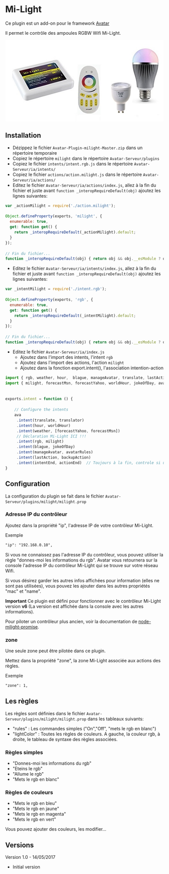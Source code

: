 Mi-Light
========

Ce plugin est un add-on pour le framework [Avatar](https://github.com/Spikharpax/Avatar-Serveur)

Il permet le contrôle des ampoules RGBW Wifi Mi-Light.


![GitHub Logo](/logo/milight.jpg)


## Installation

- Dézippez le fichier `Avatar-Plugin-milight-Master.zip` dans un répertoire temporaire
- Copiez le répertoire `milight` dans le répertoire `Avatar-Serveur/plugins`
- Copiez le fichier `intents/intent.rgb.js` dans le répertoire `Avatar-Serveur/ia/intents/`
- Copiez le fichier `actions/action.milight.js` dans le répertoire `Avatar-Serveur/ia/actions/`
- Editez le fichier `Avatar-Serveur/ia/actions/index.js`, allez à la fin du fichier et juste avant `function _interopRequireDefault(obj)` ajoutez les lignes suivantes:

```javascript
var _actionMilight = require('./action.milight');

Object.defineProperty(exports, 'milight', {
  enumerable: true,
  get: function get() {
    return _interopRequireDefault(_actionMilight).default;
  }
});

// Fin du fichier...
function _interopRequireDefault(obj) { return obj && obj.__esModule ? obj : { default: obj }; }
```

- Editez le fichier `Avatar-Serveur/ia/intents/index.js`, allez à la fin du fichier et juste avant `function _interopRequireDefault(obj)` ajoutez les lignes suivantes:

```javascript
var _intentMilight = require('./intent.rgb');

Object.defineProperty(exports, 'rgb', {
  enumerable: true,
  get: function get() {
    return _interopRequireDefault(_intentMilight).default;
  }
});

// Fin du fichier...
function _interopRequireDefault(obj) { return obj && obj.__esModule ? obj : { default: obj }; }
```

- Editez le fichier `Avatar-Serveur/ia/index.js`
	- Ajoutez dans l'import des intents, l'intent `rgb`
	- Ajoutez dans l'import des actions, l'action `milight`
	- Ajoutez dans la fonction export.intent(), l'association intention-action

```javascript
import { rgb, weather, hour,  blague, manageAvatar, translate, lastAction, intentEnd} from './intents';
import { milight, forecastMsn, forecastYahoo, worldHour, jokeOfDay, avatarRules, translator, backupAction, actionEnd} from './actions';


exports.intent = function () {

	// Configure the intents
	ava
	 .intent(translate, translator)
	 .intent(hour, worldHour)
	 .intent(weather, [forecastYahoo, forecastMsn])
	 // Déclaration Mi-Light ICI !!!
	 .intent(rgb, milight)
	 .intent(blague, jokeOfDay)
	 .intent(manageAvatar, avatarRules)
	 .intent(lastAction, backupAction)
	 .intent(intentEnd, actionEnd)  // Toujours à la fin, controle si une règle est passée
}
```


## Configuration

La configuration du plugin se fait dans le fichier `Avatar-Serveur/plugins/milight/milight.prop`

### Adresse IP du contrôleur
Ajoutez dans la propriété "ip", l'adresse IP de votre contrôleur Mi-Light.

Exemple
```xml
"ip": "192.168.0.10",
```	

Si vous ne connaissez pas l'adresse IP du contrôleur, vous pouvez utiliser la règle "donnes-moi les informations du rgb". Avatar vous retournera sur la console l'adresse IP du contrôleur Mi-Light qui se trouve sur votre réseau Wifi.

Si vous désirez garder les autres infos affichées pour information (elles ne sont pas utilisées), vous pouvez les ajouter dans les autres propriétés "mac" et "name".

**Important**
Ce plugin est défini pour fonctionner avec le contrôleur Mi-Light version **v6** (La version est affichée dans la console avec les autres informations).

Pour piloter un contrôleur plus ancien, voir la documentation de [node-milight-promise](https://github.com/mwittig/node-milight-promise).


### zone

Une seule zone peut être pilotée dans ce plugin.

Mettez dans la propriété "zone", la zone Mi-Light associée aux actions des règles.

Exemple
```xml
"zone": 1,
```	
	

## Les règles	

Les règles sont définies dans le fichier `Avatar-Serveur/plugins/milight/milight.prop` dans les tableaux suivants:
- "rules" : Les commandes simples ("On","Off", "mets le rgb en blanc")
- "lightColor" : Toutes les règles de couleurs. A gauche, la couleur rgb, à droite, le tableau de syntaxe des règles associées.

### Règles simples
- "Donnes-moi les informations du rgb"	
- "Eteins le rgb"
- "Allume le rgb"
- "Mets le rgb en blanc"

### Règles de couleurs
- "Mets le rgb en bleu"
- "Mets le rgb en jaune"
- "Mets le rgb en magenta"	
- "Mets le rgb en vert"	

Vous pouvez ajouter des couleurs, les modifier...

	

## Versions

Version 1.0 - 14/05/2017
- Initial version